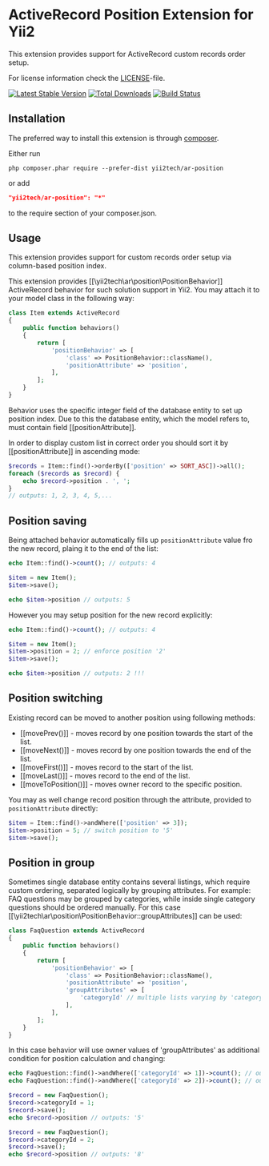ActiveRecord Position Extension for Yii2
========================================

This extension provides support for ActiveRecord custom records order setup.

For license information check the [LICENSE](LICENSE.md)-file.

[![Latest Stable Version](https://poser.pugx.org/yii2tech/ar-position/v/stable.png)](https://packagist.org/packages/yii2tech/ar-position)
[![Total Downloads](https://poser.pugx.org/yii2tech/ar-position/downloads.png)](https://packagist.org/packages/yii2tech/ar-position)
[![Build Status](https://travis-ci.org/yii2tech/ar-position.svg?branch=master)](https://travis-ci.org/yii2tech/ar-position)


Installation
------------

The preferred way to install this extension is through [composer](http://getcomposer.org/download/).

Either run

```
php composer.phar require --prefer-dist yii2tech/ar-position
```

or add

```json
"yii2tech/ar-position": "*"
```

to the require section of your composer.json.


Usage
-----

This extension provides support for custom records order setup via column-based position index.

This extension provides [[\yii2tech\ar\position\PositionBehavior]] ActiveRecord behavior for such solution
support in Yii2. You may attach it to your model class in the following way:

```php
class Item extends ActiveRecord
{
    public function behaviors()
    {
        return [
            'positionBehavior' => [
                'class' => PositionBehavior::className(),
                'positionAttribute' => 'position',
            ],
        ];
    }
}
```

Behavior uses the specific integer field of the database entity to set up position index.
Due to this the database entity, which the model refers to, must contain field [[positionAttribute]].

In order to display custom list in correct order you should sort it by [[positionAttribute]] in ascending mode:

```php
$records = Item::find()->orderBy(['position' => SORT_ASC])->all();
foreach ($records as $record) {
    echo $record->position . ', ';
}
// outputs: 1, 2, 3, 4, 5,...
```


## Position saving <span id="position-saving"></span>

Being attached behavior automatically fills up `positionAttribute` value fro the new record, plaing it to the end
of the list:

```php
echo Item::find()->count(); // outputs: 4

$item = new Item();
$item->save();

echo $item->position // outputs: 5
```

However you may setup position for the new record explicitly:

```php
echo Item::find()->count(); // outputs: 4

$item = new Item();
$item->position = 2; // enforce position '2'
$item->save();

echo $item->position // outputs: 2 !!!
```


## Position switching <span id="position-switching"></span>

Existing record can be moved to another position using following methods:

 - [[movePrev()]] - moves record by one position towards the start of the list.
 - [[moveNext()]] - moves record by one position towards the end of the list.
 - [[moveFirst()]] - moves record to the start of the list.
 - [[moveLast()]] - moves record to the end of the list.
 - [[moveToPosition()]] - moves owner record to the specific position.

You may as well change record position through the attribute, provided to `positionAttribute` directly:

```php
$item = Item::find()->andWhere(['position' => 3]);
$item->position = 5; // switch position to '5'
$item->save();
```


## Position in group <span id="position-in-group"></span>

Sometimes single database entity contains several listings, which require custom ordering, separated logically
by grouping attributes. For example: FAQ questions may be grouped by categories, while inside single category
questions should be ordered manually. For this case [[\yii2tech\ar\position\PositionBehavior::groupAttributes]]
can be used:

```php
class FaqQuestion extends ActiveRecord
{
    public function behaviors()
    {
        return [
            'positionBehavior' => [
                'class' => PositionBehavior::className(),
                'positionAttribute' => 'position',
                'groupAttributes' => [
                    'categoryId' // multiple lists varying by 'categoryId'
                ],
            ],
        ];
    }
}
```

In this case behavior will use owner values of 'groupAttributes' as additional condition for position
calculation and changing:

```php
echo FaqQuestion::find()->andWhere(['categoryId' => 1])->count(); // outputs: '4'
echo FaqQuestion::find()->andWhere(['categoryId' => 2])->count(); // outputs: '7'

$record = new FaqQuestion();
$record->categoryId = 1;
$record->save();
echo $record->position // outputs: '5'

$record = new FaqQuestion();
$record->categoryId = 2;
$record->save();
echo $record->position // outputs: '8'
```

